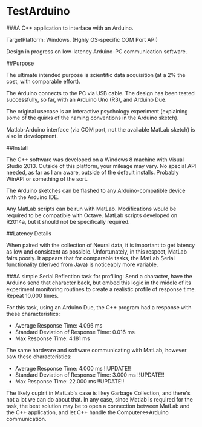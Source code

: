 # TestArduino

###A C++ application to interface with an Arduino.

TargetPlatform: Windows. (Hghly OS-specific COM Port API)

Design in progress on low-latency Arduino-PC communication software.

##Purpose

The ultimate intended purpose is scientific data acquisition (at a 2% the cost, with comparable effort).

The Arduino connects to the PC via USB cable.  The design has been tested successfully, so far, with an Arduino Uno (R3), and Arduino Due.

The original usecase is an interactive psychology experiment (explaining some of the quirks of the naming conventions in the Arduino sketch).

Matlab-Arduino interface (via COM port, not the available MatLab sketch) is also in development.

##Install

The C++ software was developed on a Windows 8 machine with Visual Studio 2013.  Outside of this platform, your mileage may vary.  No special API needed, as far as I am aware, outside of the default installs.  Probably WinAPI or something of the sort.

The Arduino sketches can be flashed to any Arduino-compatible device with the Arduino IDE.

Any MatLab scripts can be run with MatLab.  Modifications would be required to be compatible with Octave.  MatLab scripts developed on R2014a, but it should not be specifically required.

##Latency Details

When paired with the collection of Neural data, it is important to get latency as low and consistent as possible.  Unfortunately, in this respect, MatLab fairs poorly.  It appears that for comparable tasks, the MatLab Serial functionality (derived from Java) is noticeably more variable.

###A simple Serial Reflection task for profiling:
  Send a character, have the Arduino send that character back, but embed this logic in the middle of its experiment monitoring routines to create a realistic profile of response time.  Repeat 10,000 times.

For this task, using an Arduino Due, the C++ program had a response with these characteristics:
* Average Response Time:                4.096 ms
* Standard Deviation of Response Time:  0.016 ms
* Max Response Time:                    4.181 ms

The same hardware and software communicating with MatLab, however saw these characteristics:
* Average Response Time:                4.000 ms  !!UPDATE!!
* Standard Deviation of Response Time:  3.000 ms  !!UPDATE!!
* Max Response Time:                   22.000 ms  !!UPDATE!!

The likely cuplrit in MatLab's case is likey Garbage Collection, and there's not a lot we can do about that.  In any case, since Matlab is required for the task, the best solution may be to open a connection between MatLab and the C++ application, and let C++ handle the Computer<->Arduino communication.

